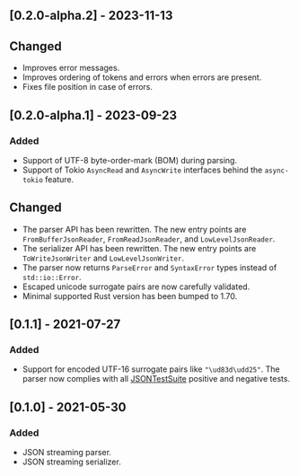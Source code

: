 ## [0.2.0-alpha.2] - 2023-11-13

## Changed
- Improves error messages.
- Improves ordering of tokens and errors when errors are present.
- Fixes file position in case of errors.


## [0.2.0-alpha.1] - 2023-09-23

### Added
- Support of UTF-8 byte-order-mark (BOM) during parsing.
- Support of Tokio `AsyncRead` and `AsyncWrite` interfaces behind the `async-tokio` feature.

## Changed
- The parser API has been rewritten. The new entry points are `FromBufferJsonReader`, `FromReadJsonReader`, and `LowLevelJsonReader`.
- The serializer API has been rewritten. The new entry points are `ToWriteJsonWriter` and `LowLevelJsonWriter`.
- The parser now returns `ParseError` and `SyntaxError` types instead of `std::io::Error`.
- Escaped unicode surrogate pairs are now carefully validated.
- Minimal supported Rust version has been bumped to 1.70.


## [0.1.1] - 2021-07-27

### Added
- Support for encoded UTF-16 surrogate pairs like `"\ud83d\udd25"`.
  The parser now complies with all [JSONTestSuite](https://github.com/nst/JSONTestSuite) positive and negative tests.


## [0.1.0] - 2021-05-30

### Added
- JSON streaming parser.
- JSON streaming serializer.
